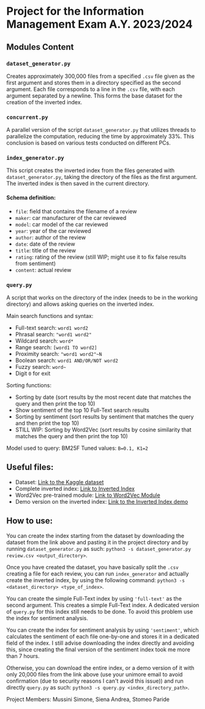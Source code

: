 # Project for the Information Management Exam A.Y. 2023/2024

## Modules Content

### `dataset_generator.py`
Creates approximately 300,000 files from a specified `.csv` file given as the first argument and stores them in a directory specified as the second argument. Each file corresponds to a line in the `.csv` file, with each argument separated by a newline. This forms the base dataset for the creation of the inverted index.

### `concurrent.py`
A parallel version of the script `dataset_generator.py` that utilizes threads to parallelize the computation, reducing the time by approximately 33%. This conclusion is based on various tests conducted on different PCs.

### `index_generator.py`
This script creates the inverted index from the files generated with `dataset_generator.py`, taking the directory of the files as the first argument. The inverted index is then saved in the current directory.

#### Schema definition:
- `file`: field that contains the filename of a review
- `maker`: car manufacturer of the car reviewed
- `model`: car model of the car reviewed
- `year`: year of the car reviewed
- `author`: author of the review
- `date`: date of the review
- `title`: title of the review
- `rating`: rating of the review (still WIP; might use it to fix false results from sentiment)
- `content`: actual review

### `query.py`
A script that works on the directory of the index (needs to be in the working directory) and allows asking queries on the inverted index.

Main search functions and syntax:
- Full-text search: `word1 word2`
- Phrasal search: `"word1 word2"`
- Wildcard search: `word*`
- Range search: `[word1 TO word2]`
- Proximity search: `"word1 word2"~N`
- Boolean search: `word1 AND/OR/NOT word2`
- Fuzzy search: `word~`
- Digit `0` for exit

Sorting functions:
- Sorting by date (sort results by the most recent date that matches the query and then print the top 10)
- Show sentiment of the top 10 Full-Text search results
- Sorting by sentiment (sort results by sentiment that matches the query and then print the top 10)
- STILL WIP: Sorting by Word2Vec (sort results by cosine similarity that matches the query and then print the top 10)

Model used to query: BM25F
Tuned values: `B=0.1, K1=2`

## Useful files:
- Dataset: [Link to the Kaggle dataset](https://www.kaggle.com/datasets/shreemunpranav/edmunds-car-review)
- Complete inverted index: [Link to Inverted Index](*TODO*)
- Word2Vec pre-trained module: [Link to Word2Vec Module](https://drive.google.com/file/d/0B7XkCwpI5KDYNlNUTTlSS21pQmM/edit?resourcekey=0-wjGZdNAUop6WykTtMip30g)
- Demo version on the inverted index: [Link to the Inverted Index demo](*TODO*)

## How to use:
You can create the index starting from the dataset by downloading the dataset from the link above and pasting it in the project directory and by running `dataset_generator.py` as such: `python3 -s dataset_generator.py review.csv <output_directory>`.

Once you have created the dataset, you have basically split the `.csv` creating a file for each review, you can run `index_generator` and actually create the inverted index, by using the following command: `python3 -s <dataset_directory> <type_of_index>`.

You can create the simple Full-Text index by using `'full-text'` as the second argument. This creates a simple Full-Text index.
A dedicated version of `query.py` for this index still needs to be done. To avoid this problem use the index for sentiment analysis.

You can create the index for sentiment analysis by using `'sentiment'`, which calculates the sentiment of each file one-by-one and stores it in a dedicated field of the index. I still advise downloading the index directly and avoiding this, since creating the final version of the sentiment index took me more than 7 hours.

Otherwise, you can download the entire index, or a demo version of it with only 20,000 files from the link above (use your unimore email to avoid confirmation (due to security reasons I can't avoid this issue)) and run directly `query.py` as such: `python3 -s query.py <index_directory_path>`.

Project Members: Mussini Simone, Siena Andrea, Stomeo Paride
